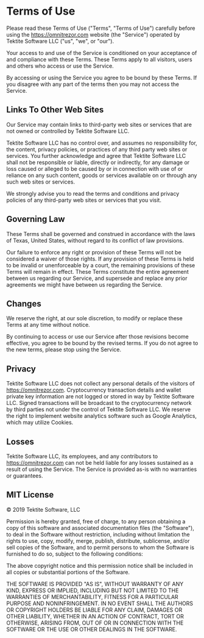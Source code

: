# Terms of Use

Please read these Terms of Use ("Terms", "Terms of Use") carefully before
using the https://omnitrezor.com website (the "Service") operated by Tektite Software LLC ("us", "we", or "our").

Your access to and use of the Service is conditioned on your acceptance of and
compliance with these Terms. These Terms apply to all visitors, users and
others who access or use the Service.

By accessing or using the Service you agree to be bound by these Terms. If you
disagree with any part of the terms then you may not access the Service.

## Links To Other Web Sites  

Our Service may contain links to third-party web sites or services that are
not owned or controlled by Tektite Software LLC.

Tektite Software LLC has no control over, and assumes no responsibility for,
the content, privacy policies, or practices of any third party web sites or
services. You further acknowledge and agree that Tektite Software LLC shall
not be responsible or liable, directly or indirectly, for any damage or loss
caused or alleged to be caused by or in connection with use of or reliance on
any such content, goods or services available on or through any such web sites
or services.

We strongly advise you to read the terms and conditions and privacy policies
of any third-party web sites or services that you visit.

## Governing Law

These Terms shall be governed and construed in accordance with the laws of
Texas, United States, without regard to its conflict of law provisions.

Our failure to enforce any right or provision of these Terms will not be
considered a waiver of those rights. If any provision of these Terms is held
to be invalid or unenforceable by a court, the remaining provisions of these
Terms will remain in effect. These Terms constitute the entire agreement
between us regarding our Service, and supersede and replace any prior
agreements we might have between us regarding the Service.

## Changes

We reserve the right, at our sole discretion, to modify or replace these Terms
at any time without notice.

By continuing to access or use our Service after those revisions become
effective, you agree to be bound by the revised terms. If you do not agree to
the new terms, please stop using the Service.

## Privacy

Tektite Software LLC does not collect any personal details of the visitors of https://omnitrezor.com.  Cryptocurrency transaction details and wallet private key information are not logged or stored in way by Tektite Software LLC.  Signed transactions will be broadcast to the cryptocurrency network by third parties not under the control of Tektite Software LLC.  We reserve the right to implement website analytics software such as Google Analytics, which may utilize Cookies.

## Losses

Tektite Software LLC, its employees, and any contributors to https://omnitrezor.com can not be held liable for any losses sustained as a result of using the Service.  The Service is provided as-is with no warranties or guarantees.

## MIT License

© 2019 Tektite Software, LLC

Permission is hereby granted, free of charge, to any person obtaining a copy of this software and associated documentation files (the "Software"), to deal in the Software without restriction, including without limitation the rights to use, copy, modify, merge, publish, distribute, sublicense, and/or sell copies of the Software, and to permit persons to whom the Software is furnished to do so, subject to the following conditions:

The above copyright notice and this permission notice shall be included in all copies or substantial portions of the Software.

THE SOFTWARE IS PROVIDED "AS IS", WITHOUT WARRANTY OF ANY KIND, EXPRESS OR IMPLIED, INCLUDING BUT NOT LIMITED TO THE WARRANTIES OF MERCHANTABILITY, FITNESS FOR A PARTICULAR PURPOSE AND NONINFRINGEMENT. IN NO EVENT SHALL THE AUTHORS OR COPYRIGHT HOLDERS BE LIABLE FOR ANY CLAIM, DAMAGES OR OTHER LIABILITY, WHETHER IN AN ACTION OF CONTRACT, TORT OR OTHERWISE, ARISING FROM, OUT OF OR IN CONNECTION WITH THE SOFTWARE OR THE USE OR OTHER DEALINGS IN THE SOFTWARE.

